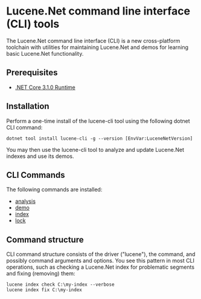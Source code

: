 # Lucene.Net command line interface (CLI) tools

The Lucene.Net command line interface (CLI) is a new cross-platform toolchain with utilities for maintaining Lucene.Net and demos for learning basic Lucene.Net functionality.

## Prerequisites

- [.NET Core 3.1.0 Runtime](https://www.microsoft.com/net/download/core#/runtime)

## Installation

Perform a one-time install of the lucene-cli tool using the following dotnet CLI command:

```
dotnet tool install lucene-cli -g --version [EnvVar:LuceneNetVersion]
```

You may then use the lucene-cli tool to analyze and update Lucene.Net indexes and use its demos.

## CLI Commands

The following commands are installed:

- [analysis](analysis/index.md)
- [demo](demo/index.md)
- [index](index/index.md)
- [lock](lock/index.md)

## Command structure

CLI command structure consists of the driver ("lucene"), the command, and possibly command arguments and options. You see this pattern in most CLI operations, such as checking a Lucene.Net index for problematic segments and fixing (removing) them:

```
lucene index check C:\my-index --verbose
lucene index fix C:\my-index
```